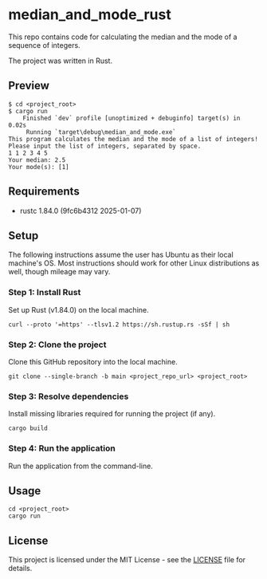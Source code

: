 # median_and_mode_rust

This repo contains code for calculating the median and the mode of a sequence of integers.

The project was written in Rust.

## Preview

    $ cd <project_root> 
    $ cargo run
        Finished `dev` profile [unoptimized + debuginfo] target(s) in 0.02s
         Running `target\debug\median_and_mode.exe`
    This program calculates the median and the mode of a list of integers!
    Please input the list of integers, separated by space.
    1 1 2 3 4 5
    Your median: 2.5
    Your mode(s): [1]

## Requirements

- rustc 1.84.0 (9fc6b4312 2025-01-07)

## Setup
The following instructions assume the user has Ubuntu as their local machine's OS. Most instructions should work for other Linux distributions as well, though mileage may vary.

### Step 1: Install Rust
Set up Rust (v1.84.0) on the local machine.

    curl --proto '=https' --tlsv1.2 https://sh.rustup.rs -sSf | sh
    
### Step 2: Clone the project
Clone this GitHub repository into the local machine.
    
    git clone --single-branch -b main <project_repo_url> <project_root> 
    
### Step 3: Resolve dependencies 
Install missing libraries required for running the project (if any).
    
    cargo build
    
### Step 4: Run the application
Run the application from the command-line.

## Usage
    
    cd <project_root>
    cargo run

## License

This project is licensed under the MIT License - see the [LICENSE](LICENSE) file for details.
